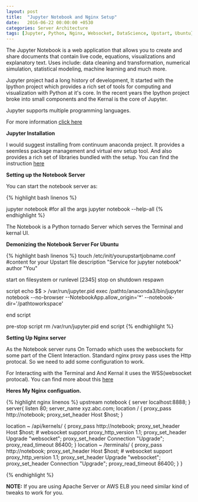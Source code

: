 ```yaml
---
layout: post
title:  "Jupyter Notebook and Nginx Setup"
date:   2016-06-22 00:00:00 +0530
categories: Server Architecture
tags: [Jupyter, Python, Nginx, Websocket, DataScience, Upstart, Ubuntu]
---
```


The Jupyter Notebook is a web application that allows you to create and share documents that contain live code, equations, visualizations and explanatory text. Uses include: data cleaning and transformation, numerical simulation, statistical modeling, machine learning and much more.

Jupyter project had a long history of development, It started with the Ipython project which provides a rich set of tools for computing and visualization with Python at it's core. In the recent years the Ipython project broke into small components and the Kernal is the core of Jupyter.

Jupyter supports multiple programming languages.

For more information [click here](http://jupyter.org/)



**Jupyter Installation**


I would suggest installing from continuum anaconda project. It provides a seemless package management and virtual env setup tool. And also provides a rich set of libraries bundled with the setup. You can find the instruction [here](https://www.continuum.io/downloads)



**Setting up the Notebook Server**


You can start the notebook server as: 

{% highlight bash linenos %}

jupyter notebook
#for all the args
jupyter notebook --help-all
{% endhighlight %}

The Notebook is a Python tornado Server which serves the Terminal and kernal UI.


**Demonizing the Notebook Server For Ubuntu**

{% highlight bash linenos %}
touch /etc/init/yourupstartjobname.conf
#content for your Upstart file
description "Service for jupyter notebook"
author      "You"

start on filesystem or runlevel [2345]
stop on shutdown
respawn

script
    echo $$ > /var/run/jupyter.pid
    exec /pathto/anaconda3/bin/jupyter notebook --no-browser 
    --NotebookApp.allow_origin='*' --notebook-dir='/pathtoworkspace'

end script

pre-stop script
    rm /var/run/jupyter.pid
end script
{% endhighlight %}


**Setting Up Nginx server**


As the Notebook server runs On Tornado which uses the websockets for some part of the Client Interaction. Standard nginx proxy pass uses the Http protocal. So we need to add some configuration to work. 

For Interacting with the Terminal and And Kernal it uses the WSS(websocket protocal). You can find more about this [here](https://github.com/jupyter/notebook/issues/625#issue-112465411)

**Heres My Nginx configuation.**

{% highlight nginx linenos %}
upstream notebook {
    server localhost:8888;
}
server{
listen 80;
server_name xyz.abc.com;
location / {
        proxy_pass            http://notebook;
        proxy_set_header      Host $host;
}

location ~ /api/kernels/ {
        proxy_pass            http://notebook;
        proxy_set_header      Host $host;
        # websocket support
        proxy_http_version    1.1;
        proxy_set_header      Upgrade "websocket";
        proxy_set_header      Connection "Upgrade";
        proxy_read_timeout    86400;
    }
location ~ /terminals/ {
        proxy_pass            http://notebook;
        proxy_set_header      Host $host;
        # websocket support
        proxy_http_version    1.1;
        proxy_set_header      Upgrade "websocket";
        proxy_set_header      Connection "Upgrade";
        proxy_read_timeout    86400;
}
}

{% endhighlight %}

 
 **NOTE:** 
 If you are using Apache Server or AWS ELB you need similar kind of tweaks to work for you.









